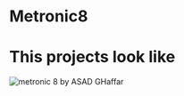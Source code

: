 # Metronic8
# This projects look like
![metronic 8 by ASAD GHaffar](https://github.com/info-asadghaffar/Metronic8/assets/165853770/19dc2bc4-cbbd-4ecb-b29d-eb37e5b9a6d5)
